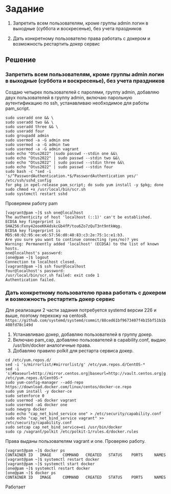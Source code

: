 # Задание

1. Запретить всем пользователям, кроме группы admin логин в выходные (суббота и воскресенье), без учета праздников

2. Дать конкретному пользователю права работать с докером и возможность рестартить докер сервис

## Решение

### Запретить всем пользователям, кроме группы admin логин в выходные (суббота и воскресенье), без учета праздников

Создаю четырех пользователей с паролями, группу admin, добавляю двух пользователей в группу admin, включаю парольную аутентификацию по ssh, устанавливаю необходимое для работы pam_script.

```
sudo useradd one && \
sudo useradd two && \
sudo useradd three && \
sudo useradd four
sudo groupadd admin
sudo usermod -a -G admin one
sudo usermod -a -G admin two
sudo usermod -a -G admin vagrant
sudo echo "Otus2022" |sudo passwd --stdin one &&\
sudo echo "Otus2022" | sudo passwd --stdin two &&\
sudo echo "Otus2022" | sudo passwd --stdin three &&\
sudo echo "Otus2022" | sudo passwd --stdin four
sudo bash -c "sed -i 's/^PasswordAuthentication.*$/PasswordAuthentication yes/' /etc/ssh/sshd_config
for pkg in epel-release pam_script; do sudo yum install -y $pkg; done
sudo chmod +x /usr/local/bin/scr.sh
sudo systemctl restart sshd
```

Проверяем работу pam

```
[vagrant@pam ~]$ ssh one@localhost
The authenticity of host 'localhost (::1)' can't be established.
ECDSA key fingerprint is SHA256:Fxny42eoeKK4dskcGb4fP/tou6Zo7zQuT3nt9ntkWqg.
ECDSA key fingerprint is MD5:60:02:95:ee:e6:57:56:d0:40:83:c3:2e:75:1c:e1:b3.
Are you sure you want to continue connecting (yes/no)? yes
Warning: Permanently added 'localhost' (ECDSA) to the list of known hosts.
one@localhost's password:
[one@pam ~]$ logout
Connection to localhost closed.
[vagrant@pam ~]$ ssh four@localhost
four@localhost's password:
/usr/local/bin/scr.sh failed: exit code 1
Authentication failed.
```

### Дать конкретному пользователю права работать с докером и возможность рестартить докер сервис

Для реализации 2 части задания потребуется systemd версии 226 и выше, поэтому перехожу на centos8. ```https://github.com/systemd/systemd/commit/88ced61bf9673407f4b15bf51b1b408fd78c149d```

1. Устанавливаю докер, добавляю пользователей в группу докер. 
2. Включаю pam_cap, добавляю пользователей в capability.conf, выдаю /usr/bin/docker аналогичные права.
3. Добавляю правило polkit для рестарта сервиса докер. 

```
cd /etc/yum.repos.d/
sed -i 's/mirrorlist/#mirrorlist/g' /etc/yum.repos.d/CentOS-*
sed -i 's|#baseurl=http://mirror.centos.org|baseurl=http://vault.centos.org|g' /etc/yum.repos.d/CentOS-*
sudo yum-config-manager --add-repo https://download.docker.com/linux/centos/docker-ce.repo
sudo yum install -y docker-ce
sudo setenforce 0
sudo usermod -aG docker vagrant
sudo usermod -aG docker one
sudo newgrp docker 
sudo echo "cap_net_bind_service one" > /etc/security/capability.conf
sudo echo "cap_net_bind_service vagrant" >> /etc/security/capability.conf
sudo setcap cap_net_bind_service=ei /usr/bin/docker
sudo cp /vagrant/polkit /etc/polkit-1/rules.d/docker.rules
```

Права выданы пользователям vagrant и one. Проверяю работу.

```
[vagrant@pam ~]$ docker ps
CONTAINER ID   IMAGE     COMMAND   CREATED   STATUS    PORTS     NAMES
[vagrant@pam ~]$ systemctl restart docker
[vagrant@pam ~]$ systemctl start docker
[one@pam ~]$ systemctl restart docker
[one@pam ~]$ docker ps
CONTAINER ID   IMAGE     COMMAND   CREATED   STATUS    PORTS     NAMES
```

Работает
